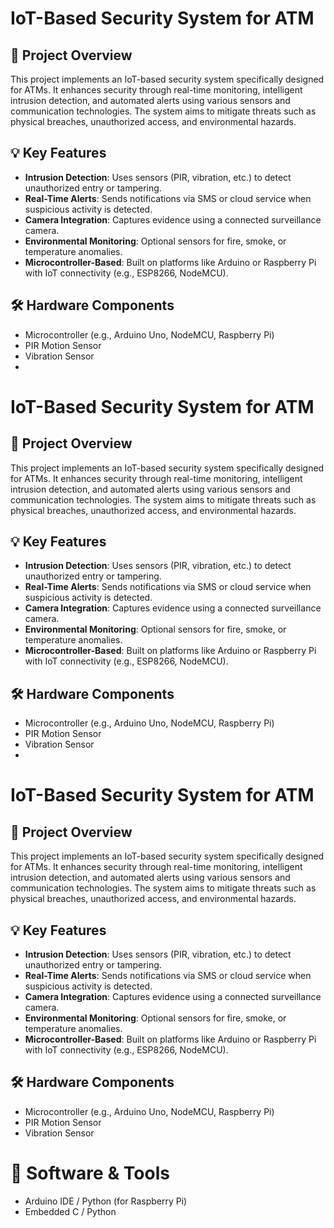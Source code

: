 # IoT-Based Security System for ATM

## 📌 Project Overview

This project implements an IoT-based security system specifically designed for ATMs. It enhances security through real-time monitoring, intelligent intrusion detection, and automated alerts using various sensors and communication technologies. The system aims to mitigate threats such as physical breaches, unauthorized access, and environmental hazards.

## 💡 Key Features

- **Intrusion Detection**: Uses sensors (PIR, vibration, etc.) to detect unauthorized entry or tampering.
- **Real-Time Alerts**: Sends notifications via SMS or cloud service when suspicious activity is detected.
- **Camera Integration**: Captures evidence using a connected surveillance camera.
- **Environmental Monitoring**: Optional sensors for fire, smoke, or temperature anomalies.
- **Microcontroller-Based**: Built on platforms like Arduino or Raspberry Pi with IoT connectivity (e.g., ESP8266, NodeMCU).

## 🛠️ Hardware Components

- Microcontroller (e.g., Arduino Uno, NodeMCU, Raspberry Pi)
- PIR Motion Sensor
- Vibration Sensor
-
# IoT-Based Security System for ATM

## 📌 Project Overview

This project implements an IoT-based security system specifically designed for ATMs. It enhances security through real-time monitoring, intelligent intrusion detection, and automated alerts using various sensors and communication technologies. The system aims to mitigate threats such as physical breaches, unauthorized access, and environmental hazards.

## 💡 Key Features

- **Intrusion Detection**: Uses sensors (PIR, vibration, etc.) to detect unauthorized entry or tampering.
- **Real-Time Alerts**: Sends notifications via SMS or cloud service when suspicious activity is detected.
- **Camera Integration**: Captures evidence using a connected surveillance camera.
- **Environmental Monitoring**: Optional sensors for fire, smoke, or temperature anomalies.
- **Microcontroller-Based**: Built on platforms like Arduino or Raspberry Pi with IoT connectivity (e.g., ESP8266, NodeMCU).

## 🛠️ Hardware Components

- Microcontroller (e.g., Arduino Uno, NodeMCU, Raspberry Pi)
- PIR Motion Sensor
- Vibration Sensor
-
# IoT-Based Security System for ATM

## 📌 Project Overview

This project implements an IoT-based security system specifically designed for ATMs. It enhances security through real-time monitoring, intelligent intrusion detection, and automated alerts using various sensors and communication technologies. The system aims to mitigate threats such as physical breaches, unauthorized access, and environmental hazards.

## 💡 Key Features

- **Intrusion Detection**: Uses sensors (PIR, vibration, etc.) to detect unauthorized entry or tampering.
- **Real-Time Alerts**: Sends notifications via SMS or cloud service when suspicious activity is detected.
- **Camera Integration**: Captures evidence using a connected surveillance camera.
- **Environmental Monitoring**: Optional sensors for fire, smoke, or temperature anomalies.
- **Microcontroller-Based**: Built on platforms like Arduino or Raspberry Pi with IoT connectivity (e.g., ESP8266, NodeMCU).

## 🛠️ Hardware Components

- Microcontroller (e.g., Arduino Uno, NodeMCU, Raspberry Pi)
- PIR Motion Sensor
- Vibration Sensor

# 🧠 Software & Tools

- Arduino IDE / Python (for Raspberry Pi)
- Embedded C / Python
